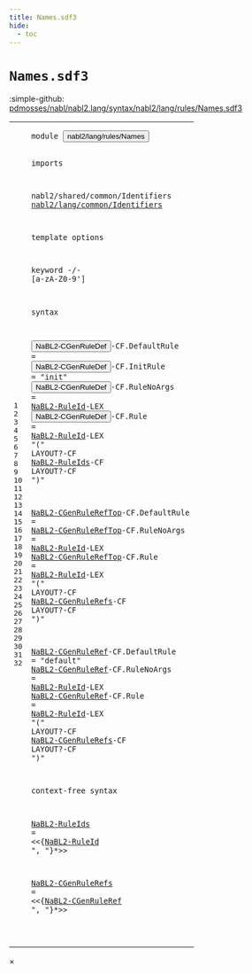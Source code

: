 ```yaml
---
title: Names.sdf3
hide:
  - toc
---
```


# `Names.sdf3`

:simple-github: [pdmosses/nabl/nabl2.lang/syntax/nabl2/lang/rules/Names.sdf3]

[pdmosses/nabl/nabl2.lang/syntax/nabl2/lang/rules/Names.sdf3]: https://github.com/pdmosses/nabl/blob/master/nabl2.lang/syntax/nabl2/lang/rules/Names.sdf3 "The source file on GitHub"

<div class="sdf3"><table class="highlighttable"><tbody><tr><td class="linenos"><div class="linenodiv"><pre><span></span>1
2
3
4
5
6
7
8
9
10
11
12
13
14
15
16
17
18
19
20
21
22
23
24
25
26
27
28
29
30
31
32
</pre></div></td>
<td class="code"><pre><code><span class="keyword">module</span> <button class="modal-open" id="nabl2/lang/rules/Names_1_8" title="Multi-file references" data-urls="../CGen.sdf3/#nabl2/lang/rules/Names_13_3 line 13; ../Rules.sdf3/#nabl2/lang/rules/Names_6_3 line 6; ../../signatures/CGen.sdf3/#nabl2/lang/rules/Names_6_3 line 6">nabl2/lang/rules/Names</button>

<span class="keyword">imports</span>

  <span title="External reference">nabl2/shared/common/Identifiers</span>
  <a href="../../common/Identifiers.sdf3/#nabl2/lang/common/Identifiers_1_8" id="nabl2/lang/common/Identifiers_6_3" title="Defined at ../../common/Identifiers.sdf3 line 1">nabl2/lang/common/Identifiers</a>

<span class="keyword">template options</span>

  <span class="keyword">keyword</span> -/- [<span class="cons_Regular">a</span>-<span class="cons_Regular">z</span><span class="cons_Regular">A</span>-<span class="cons_Regular">Z</span><span class="cons_Regular">0</span>-<span class="cons_Regular">9</span>\']

<span class="keyword">syntax</span>

  <button class="modal-open" id="NaBL2-CGenRuleDef_14_3" title="Multi-file references" data-urls="../CGen.sdf3/#NaBL2-CGenRuleDef_28_6 line 28, 32; ../../signatures/CGen.sdf3/#NaBL2-CGenRuleDef_22_33 line 22">NaBL2-CGenRuleDef</button><span class="keyword">-CF</span>.<span class="cons_Constructor"><span id="DefaultRule_14_24" title="Not referenced">DefaultRule</span></span>     =
  <button class="modal-open" id="NaBL2-CGenRuleDef_15_3" title="Multi-file references" data-urls="../CGen.sdf3/#NaBL2-CGenRuleDef_28_6 line 28, 32; ../../signatures/CGen.sdf3/#NaBL2-CGenRuleDef_22_33 line 22">NaBL2-CGenRuleDef</button><span class="keyword">-CF</span>.<span class="cons_Constructor"><span id="InitRule_15_24" title="Not referenced">InitRule</span></span>   = <span class="cons_Lit">"init"</span>
  <button class="modal-open" id="NaBL2-CGenRuleDef_16_3" title="Multi-file references" data-urls="../CGen.sdf3/#NaBL2-CGenRuleDef_28_6 line 28, 32; ../../signatures/CGen.sdf3/#NaBL2-CGenRuleDef_22_33 line 22">NaBL2-CGenRuleDef</button><span class="keyword">-CF</span>.<span class="cons_Constructor"><span id="RuleNoArgs_16_24" title="Not referenced">RuleNoArgs</span></span> = <a href="../../common/Identifiers.sdf3/#NaBL2-RuleId_9_3" id="NaBL2-RuleId_16_37" title="Defined at ../../common/Identifiers.sdf3 line 9, 10">NaBL2-RuleId</a><span class="keyword">-LEX</span>
  <button class="modal-open" id="NaBL2-CGenRuleDef_17_3" title="Multi-file references" data-urls="../CGen.sdf3/#NaBL2-CGenRuleDef_28_6 line 28, 32; ../../signatures/CGen.sdf3/#NaBL2-CGenRuleDef_22_33 line 22">NaBL2-CGenRuleDef</button><span class="keyword">-CF</span>.<span class="cons_Constructor"><span id="Rule_17_24" title="Not referenced">Rule</span></span>       = <a href="../../common/Identifiers.sdf3/#NaBL2-RuleId_9_3" id="NaBL2-RuleId_17_37" title="Defined at ../../common/Identifiers.sdf3 line 9, 10">NaBL2-RuleId</a><span class="keyword">-LEX</span> <span class="cons_Lit">"("</span> <span class="keyword">LAYOUT</span>?<span class="keyword">-CF</span> <a href="#NaBL2-RuleIds_30_3" id="NaBL2-RuleIds_17_69" title="Defined at line 30">NaBL2-RuleIds</a><span class="keyword">-CF LAYOUT</span>?<span class="keyword">-CF</span> <span class="cons_Lit">")"</span>


  <a href="../CGen.sdf3/#NaBL2-CGenRuleRefTop_38_36" id="NaBL2-CGenRuleRefTop_20_3" title="Referenced at ../CGen.sdf3 line 38">NaBL2-CGenRuleRefTop</a><span class="keyword">-CF</span>.<span class="cons_Constructor"><span id="DefaultRule_20_27" title="Not referenced">DefaultRule</span></span>     =
  <a href="../CGen.sdf3/#NaBL2-CGenRuleRefTop_38_36" id="NaBL2-CGenRuleRefTop_21_3" title="Referenced at ../CGen.sdf3 line 38">NaBL2-CGenRuleRefTop</a><span class="keyword">-CF</span>.<span class="cons_Constructor"><span id="RuleNoArgs_21_27" title="Not referenced">RuleNoArgs</span></span> = <a href="../../common/Identifiers.sdf3/#NaBL2-RuleId_9_3" id="NaBL2-RuleId_21_40" title="Defined at ../../common/Identifiers.sdf3 line 9, 10">NaBL2-RuleId</a><span class="keyword">-LEX</span>
  <a href="../CGen.sdf3/#NaBL2-CGenRuleRefTop_38_36" id="NaBL2-CGenRuleRefTop_22_3" title="Referenced at ../CGen.sdf3 line 38">NaBL2-CGenRuleRefTop</a><span class="keyword">-CF</span>.<span class="cons_Constructor"><span id="Rule_22_27" title="Not referenced">Rule</span></span>       = <a href="../../common/Identifiers.sdf3/#NaBL2-RuleId_9_3" id="NaBL2-RuleId_22_40" title="Defined at ../../common/Identifiers.sdf3 line 9, 10">NaBL2-RuleId</a><span class="keyword">-LEX</span> <span class="cons_Lit">"("</span> <span class="keyword">LAYOUT</span>?<span class="keyword">-CF</span> <a href="#NaBL2-CGenRuleRefs_32_3" id="NaBL2-CGenRuleRefs_22_72" title="Defined at line 32">NaBL2-CGenRuleRefs</a><span class="keyword">-CF LAYOUT</span>?<span class="keyword">-CF</span> <span class="cons_Lit">")"</span>

  <a href="#NaBL2-CGenRuleRef_32_27" id="NaBL2-CGenRuleRef_24_3" title="Referenced at line 32">NaBL2-CGenRuleRef</a><span class="keyword">-CF</span>.<span class="cons_Constructor"><span id="DefaultRule_24_24" title="Not referenced">DefaultRule</span></span>     = <span class="cons_Lit">"default"</span>
  <a href="#NaBL2-CGenRuleRef_32_27" id="NaBL2-CGenRuleRef_25_3" title="Referenced at line 32">NaBL2-CGenRuleRef</a><span class="keyword">-CF</span>.<span class="cons_Constructor"><span id="RuleNoArgs_25_24" title="Not referenced">RuleNoArgs</span></span> = <a href="../../common/Identifiers.sdf3/#NaBL2-RuleId_9_3" id="NaBL2-RuleId_25_37" title="Defined at ../../common/Identifiers.sdf3 line 9, 10">NaBL2-RuleId</a><span class="keyword">-LEX</span>
  <a href="#NaBL2-CGenRuleRef_32_27" id="NaBL2-CGenRuleRef_26_3" title="Referenced at line 32">NaBL2-CGenRuleRef</a><span class="keyword">-CF</span>.<span class="cons_Constructor"><span id="Rule_26_24" title="Not referenced">Rule</span></span>       = <a href="../../common/Identifiers.sdf3/#NaBL2-RuleId_9_3" id="NaBL2-RuleId_26_37" title="Defined at ../../common/Identifiers.sdf3 line 9, 10">NaBL2-RuleId</a><span class="keyword">-LEX</span> <span class="cons_Lit">"("</span> <span class="keyword">LAYOUT</span>?<span class="keyword">-CF</span> <a href="#NaBL2-CGenRuleRefs_32_3" id="NaBL2-CGenRuleRefs_26_69" title="Defined at line 32">NaBL2-CGenRuleRefs</a><span class="keyword">-CF LAYOUT</span>?<span class="keyword">-CF</span> <span class="cons_Lit">")"</span>

<span class="keyword">context-free syntax</span>

  <a href="#NaBL2-RuleIds_17_69" id="NaBL2-RuleIds_30_3" title="Referenced at line 17">NaBL2-RuleIds</a> = &lt;&lt;{<a href="../../common/Identifiers.sdf3/#NaBL2-RuleId_9_3" id="NaBL2-RuleId_30_22" title="Defined at ../../common/Identifiers.sdf3 line 9, 10">NaBL2-RuleId</a> <span class="cons_Lit">", "</span>}*&gt;&gt;
  
  <a href="#NaBL2-CGenRuleRefs_22_72" id="NaBL2-CGenRuleRefs_32_3" title="Referenced at line 22, 26">NaBL2-CGenRuleRefs</a> = &lt;&lt;{<a href="#NaBL2-CGenRuleRef_24_3" id="NaBL2-CGenRuleRef_32_27" title="Defined at line 24, 25, 26">NaBL2-CGenRuleRef</a> <span class="cons_Lit">", "</span>}*&gt;&gt;

</code></pre></td></tr></tbody></table></div>

<div id="modal">
  <div id="modal-content">
    <span id="modal-close">&times;</span>
    <h2 id="modal-h2"></h2>
    <p  id="modal-p"></p>
    <ul id="modal-ul"></ul>
  </div>
</div>

